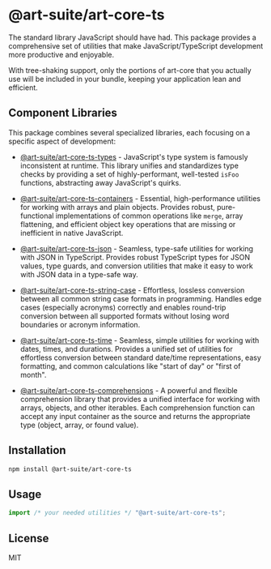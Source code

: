 # @art-suite/art-core-ts

The standard library JavaScript should have had. This package provides a comprehensive set of utilities that make JavaScript/TypeScript development more productive and enjoyable.

With tree-shaking support, only the portions of art-core that you actually use will be included in your bundle, keeping your application lean and efficient.

## Component Libraries

This package combines several specialized libraries, each focusing on a specific aspect of development:

- [@art-suite/art-core-ts-types](https://npmjs.com/@art-suite/art-core-ts-types) - JavaScript's type system is famously inconsistent at runtime. This library unifies and standardizes type checks by providing a set of highly-performant, well-tested `isFoo` functions, abstracting away JavaScript's quirks.

- [@art-suite/art-core-ts-containers](https://npmjs.com/@art-suite/art-core-ts-containers) - Essential, high-performance utilities for working with arrays and plain objects. Provides robust, pure-functional implementations of common operations like `merge`, array flattening, and efficient object key operations that are missing or inefficient in native JavaScript.

- [@art-suite/art-core-ts-json](https://npmjs.com/@art-suite/art-core-ts-json) - Seamless, type-safe utilities for working with JSON in TypeScript. Provides robust TypeScript types for JSON values, type guards, and conversion utilities that make it easy to work with JSON data in a type-safe way.

- [@art-suite/art-core-ts-string-case](https://npmjs.com/@art-suite/art-core-ts-string-case) - Effortless, lossless conversion between all common string case formats in programming. Handles edge cases (especially acronyms) correctly and enables round-trip conversion between all supported formats without losing word boundaries or acronym information.

- [@art-suite/art-core-ts-time](https://npmjs.com/@art-suite/art-core-ts-time) - Seamless, simple utilities for working with dates, times, and durations. Provides a unified set of utilities for effortless conversion between standard date/time representations, easy formatting, and common calculations like "start of day" or "first of month".

- [@art-suite/art-core-ts-comprehensions](https://npmjs.com/@art-suite/art-core-ts-comprehensions) - A powerful and flexible comprehension library that provides a unified interface for working with arrays, objects, and other iterables. Each comprehension function can accept any input container as the source and returns the appropriate type (object, array, or found value).

## Installation

```bash
npm install @art-suite/art-core-ts
```

## Usage

```typescript
import /* your needed utilities */ "@art-suite/art-core-ts";
```

## License

MIT

